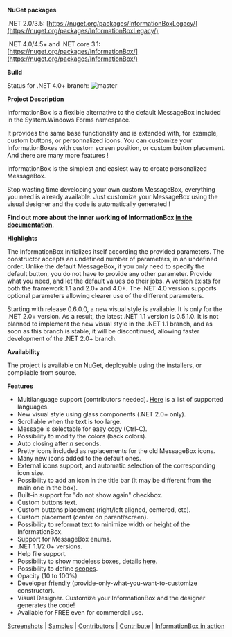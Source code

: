 **NuGet packages**

.NET 2.0/3.5: [https://nuget.org/packages/InformationBoxLegacy/](https://nuget.org/packages/InformationBoxLegacy/)

.NET 4.0/4.5+ and .NET core 3.1: [https://nuget.org/packages/InformationBox/](https://nuget.org/packages/InformationBox/)

**Build**

Status for .NET 4.0+ branch: 
![master](https://johannblais.visualstudio.com/_apis/public/build/definitions/ce081581-71ef-4bf2-bda5-0288ef071e07/1/badge)

**Project Description**

InformationBox is a flexible alternative to the default MessageBox included in the System.Windows.Forms namespace.

It provides the same base functionality and is extended with, for example, custom buttons, or personnalized icons. You can customize your InformationBoxes with custom screen position, or custom button placement. And there are many more features !

InformationBox is the simplest and easiest way to create personalized MessageBox.

Stop wasting time developing your own custom MessageBox, everything you need is already available. Just customize your MessageBox using the visual designer and the code is automatically generated !

**Find out more about the inner working of InformationBox [in the documentation](docs/Documentation.md)**.

**Highlights**

The InformationBox initializes itself according the provided parameters. The constructor accepts an undefined number of parameters, in an undefined order. Unlike the default MessageBox, if you only need to specify the default button, you do not have to provide any other parameter. Provide what you need, and let the default values do their jobs.
A version exists for both the framework 1.1 and 2.0+ and 4.0+.
The .NET 4.0 version supports optional parameters allowing clearer use of the different parameters.

Starting with release 0.6.0.0, a new visual style is available. It is only for the .NET 2.0+ version. As a result, the latest .NET 1.1 version is 0.5.1.0.
It is not planned to implement the new visual style in the .NET 1.1 branch, and as soon as this branch is stable, it will be discontinued, allowing faster development of the .NET 2.0+ branch.

**Availability**

The project is available on NuGet, deployable using the installers, or compilable from source.

**Features**
* Multilanguage support (contributors needed). [Here](docs/Supported%20Languages.md) is a list of supported languages.
* New visual style using glass components (.NET 2.0+ only).
* Scrollable when the text is too large.
* Message is selectable for easy copy (Ctrl-C).
* Possibility to modify the colors (back colors).
* Auto closing after _n_ seconds.
* Pretty icons included as replacements for the old MessageBox icons.
* Many new icons added to the default ones.
* External icons support, and automatic selection of the corresponding icon size.
* Possibility to add an icon in the title bar (it may be different from the main one in the box).
* Built-in support for "do not show again" checkbox.
* Custom buttons text.
* Custom buttons placement (right/left aligned, centered, etc).
* Custom placement (center on parent/screen).
* Possibility to reformat text to minimize width or height of the InformationBox.
* Support for MessageBox enums.
* .NET 1.1/2.0+ versions.
* Help file support.
* Possibility to show modeless boxes, details [here](docs/Modeless%20boxes.md).
* Possibility to define [scopes](docs/InformationBox%20scopes.md).
* Opacity (10 to 100%)
* Developer friendly (provide-only-what-you-want-to-customize constructor).
* Visual Designer. Customize your InformationBox and the designer generates the code!
* Available for FREE even for commercial use. 

[Screenshots](docs/Screenshots.md) | [Samples](docs/Samples.md) | [Contributors](docs/Contributors.md) | [Contribute](docs/Contribute.md) | [InformationBox in action](docs/InformationBox%20in%20action.md)
